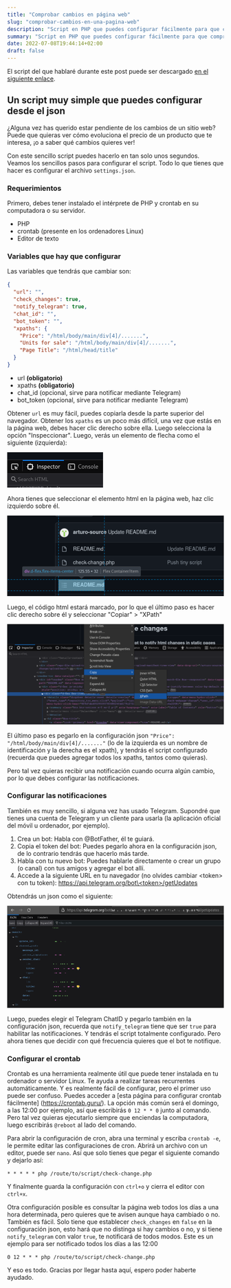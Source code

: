 ```yaml
---
title: "Comprobar cambios en página web"
slug: "comprobar-cambios-en-una-pagina-web"
description: "Script en PHP que puedes configurar fácilmente para que compruebe los cambios de una página web, y te notifique mediante Telegram."
summary: "Script en PHP que puedes configurar fácilmente para que compruebe los cambios de una página web, y te notifique mediante Telegram."
date: 2022-07-08T19:44:14+02:00
draft: false
---
```


El script del que hablaré durante este post puede ser descargado [en el siguiente enlace](https://github.com/arturo-source/check-webpage-change).

## Un script muy simple que puedes configurar desde el json

¿Alguna vez has querido estar pendiente de los cambios de un sitio web? Puede que quieras ver cómo evoluciona el precio de un producto que te interesa, ¡o a saber qué cambios quieres ver!

Con este sencillo script puedes hacerlo en tan solo unos segundos. Veamos los sencillos pasos para configurar el script. Todo lo que tienes que hacer es configurar el archivo `settings.json`.

### Requerimientos

Primero, debes tener instalado el intérprete de PHP y crontab en su computadora o su servidor.

- PHP
- crontab (presente en los ordenadores Linux)
- Editor de texto

### Variables que hay que configurar

Las variables que tendrás que cambiar son:

```json
{
  "url": "",
  "check_changes": true,
  "notify_telegram": true,
  "chat_id": "",
  "bot_token": "",
  "xpaths": {
    "Price": "/html/body/main/div[4]/.......",
    "Units for sale": "/html/body/main/div[4]/.......",
    "Page Title": "/html/head/title"
  }
}
```

- url **(obligatorio)**
- xpaths **(obligatorio)**
- chat_id (opcional, sirve para notificar mediante Telegram)
- bot_token (opcional, sirve para notificar mediante Telegram)

Obtener `url` es muy fácil, puedes copiarla desde la parte superior del navegador. Obtener los `xpaths` es un poco más difícil, una vez que estás en la página web, debes hacer clic derecho sobre ella. Luego selecciona la opción "Inspeccionar". Luego, verás un elemento de flecha como el siguiente (izquierda):

![Selector](https://github.com/arturo-source/check-webpage-change/blob/main/images/selector.png?raw=true)

Ahora tienes que seleccionar el elemento html en la página web, haz clic izquierdo sobre él.

![HTML seleccionado](https://github.com/arturo-source/check-webpage-change/blob/main/images/html-selected.png?raw=true)

Luego, el código html estará marcado, por lo que el último paso es hacer clic derecho sobre él y seleccionar "Copiar" > "XPath"

![Copiar Xpath](https://github.com/arturo-source/check-webpage-change/blob/main/images/copy-xpath.png?raw=true)

El último paso es pegarlo en la configuración json `"Price": "/html/body/main/div[4]/......."` (lo de la izquierda es un nombre de identificación y la derecha es el xpath), y tendrás el script configurado (recuerda que puedes agregar todos los xpaths, tantos como quieras).

Pero tal vez quieras recibir una notificación cuando ocurra algún cambio, por lo que debes configurar las notificaciones.

### Configurar las notificaciones

También es muy sencillo, si alguna vez has usado Telegram. Supondré que tienes una cuenta de Telegram y un cliente para usarla (la aplicación oficial del móvil u ordenador, por ejemplo).

1. Crea un bot: Habla con @BotFather, él te guiará.
2. Copia el token del bot: Puedes pegarlo ahora en la configuración json, de lo contrario tendrás que hacerlo más tarde.
3. Habla con tu nuevo bot: Puedes hablarle directamente o crear un grupo (o canal) con tus amigos y agregar el bot allí.
4. Accede a la siguiente URL en tu navegador (no olvides cambiar \<token\> con tu token): [https://api.telegram.org/bot\<token\>/getUpdates](https://api.telegram.org/bot<token>/getUpdates)

Obtendrás un json como el siguiente:

![Obtener el ChatID](https://github.com/arturo-source/check-webpage-change/blob/main/images/get-chatid.png?raw=true)

Luego, puedes elegir el Telegram ChatID y pegarlo también en la configuración json, recuerda que `notify_telegram` tiene que ser `true` para habilitar las notificaciones. Y tendrás el script totalmente configurado. Pero ahora tienes que decidir con qué frecuencia quieres que el bot te notifique.

### Configurar el crontab

Crontab es una herramienta realmente útil que puede tener instalada en tu ordenador o servidor Linux. Te ayuda a realizar tareas recurrentes automáticamente. Y es realmente fácil de configurar, pero el primer uso puede ser confuso. Puedes acceder a [esta página para configurar crontab fácilmente] (https://crontab.guru/).
La opción más común será el domingo, a las 12:00 por ejemplo, así que escribirás `0 12 * * 0` junto al comando. Pero tal vez quieras ejecutarlo siempre que enciendas la computadora, luego escribirás `@reboot` al lado del comando.

Para abrir la configuración de cron, abra una terminal y escriba `crontab -e`, le permite editar las configuraciones de cron. Abrirá un archivo con un editor, puede ser `nano`. Así que solo tienes que pegar el siguiente comando y dejarlo así:

```
* * * * * php /route/to/script/check-change.php
```

Y finalmente guarda la configuración con `ctrl+o` y cierra el editor con `ctrl+x`.

Otra configuración posible es consultar la página web todos los días a una hora determinada, pero quieres que te avisen aunque haya cambiado o no. También es fácil. Solo tiene que establecer `check_changes` en `false` en la configuración json, esto hará que no distinga si hay cambios o no, y si tiene `notify_telegram` con valor `true`, te notificará de todos modos. Este es un ejemplo para ser notificado todos los días a las 12:00

```
0 12 * * * php /route/to/script/check-change.php
```

Y eso es todo. Gracias por llegar hasta aquí, espero poder haberte ayudado.
